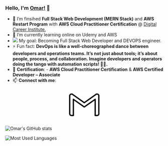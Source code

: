 ### Hello, I'm <a href="https://github.com/okhouja">Omar!</a> 👋

- 🌱 I’m finsihed **Full Stack Web Development (**MERN Stack**)** and **AWS Restart Program** with **AWS Cloud Practitioner Certification**  @ <a href="https://digitalcareerinstitute.org/">Digital Career Institute. </a>
- 🔭 I’m currently learning online on Udemy and AWS 
- <img src='https://github.githubassets.com/images/icons/emoji/unicode/1f945.png' width="21px"> My goal: Becoming Full Stack Web Developer and DEVOPS engineer.
- ⚡ Fun fact: **DevOps is like a well-choreographed dance between developers and operations teams. It’s not just about tools; it’s about people, process, and collaboration. Imagine developers and operators doing the tango with automation scripts! 💃🕺.**
- 🎉 **Certification**: - **AWS Cloud Practitioner Certification** & **AWS Certified Developer – Associate**
-  📫 **Connect with me**:

<p align="center">
<a href="mailto:omar0940@gmail.com"   ><img  width="100px" src='https://github.com/okhouja/okhouja/blob/main/gmail.svg'></a> </p>

<!--
### Languages and Tools:
<p><img src='https://github.com/okhouja/okhouja/blob/main/react.svg' width="50px"><img src='https://github.com/okhouja/okhouja/blob/main/js.svg' width="50px"><img src='https://github.com/okhouja/okhouja/blob/main/html5.svg' width="50px"><img src='https://github.com/okhouja/okhouja/blob/main/css3.svg' width="50px"><img src='https://github.com/okhouja/okhouja/blob/main/gmail.svg' width="50px"></p>
-->

![Omar's GitHub stats](https://github-readme-stats.vercel.app/api?username=okhouja&show_icons=true&theme=chartreuse-dark)

![Most Used Languages](https://github-readme-stats.vercel.app/api/top-langs/?username=okhouja&&hide=CSS&layout=compact&theme=chartreuse-dark)


<!--
**okhouja/okhouja** is a ✨ _special_ ✨ repository because its `README.md` (this file) appears on your GitHub profile.

Here are some ideas to get you started:

- 🔭 I’m currently working on ...
- 🌱 I’m currently learning ...
- 👯 I’m looking to collaborate on ...
- 🤔 I’m looking for help with ...
- 💬 Ask me about ...
- 📫 How to reach me: ...
- 😄 Pronouns: ...
- ⚡ Fun fact: ...
-->

